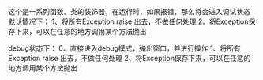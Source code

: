 这个是一系列函数、类的装饰器，在运行时，如果报错，那么将会进入调试状态
默认情况下：
1、将所有Exception raise 出去，不做任何处理
2、将Exception保存下来，可以在任意的地方调用某个方法抛出

debug状态下：
0、直接进入debug模式，弹出窗口，并进行操作
1、将所有Exception raise 出去，不做任何处理
2、将Exception保存下来，可以在任意的地方调用某个方法抛出
